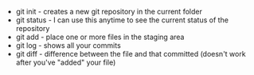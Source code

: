* git init - creates a new git repository in the current folder
* git status - I can use this anytime to see the current status of the repository
* git add - place one or more files in the staging area
* git log - shows all your commits
* git diff - difference between the file and that committed (doesn't work after you've "added" your file)